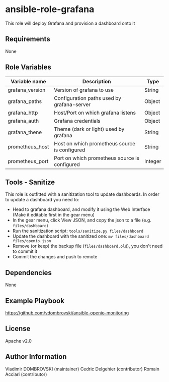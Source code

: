 ansible-role-grafana
=========

This role will deploy Grafana and provision a dashboard onto it

Requirements
------------

None

Role Variables
--------------

| Variable name   | Description                                   | Type    |
| --------------- | --------------------------------------------- | ------- |
| grafana_version | Version of grafana to use                     | String  |
| grafana_paths   | Configuration paths used by grafana-server    | Object  |
| grafana_http    | Host/Port on which grafana listens            | Object  |
| grafana_auth    | Grafana credentials                           | Object  |
| grafana_thene   | Theme (dark or light) used by grafana         | String  |
| prometheus_host | Host on which prometheus source is configured | String  |
| prometheus_port | Port on which prometheus source is configured | Integer |


Tools - Sanitize
-----

This role is outfitted with a sanitization tool to update dashboards. In order to update a dashboard you need to:

- Head to grafana dashboard, and modify it using the Web Interface (Make it editable first in the gear menu)
- In the gear menu, click View JSON, and copy the json to a file (e.g. `files/dashboard`)
- Run the sanitization script: `tools/sanitize.py files/dashboard`
- Update the dashboard with the sanitized one: `mv files/dashboard files/openio.json`
- Remove (or keep) the backup file (`files/dashboard.old`), you don't need to commit it
- Commit the changes and push to remote


Dependencies
------------

None

Example Playbook
----------------

https://github.com/vdombrovski/ansible-openio-monitoring

License
-------

Apache v2.0

Author Information
------------------

Vladimir DOMBROVSKI (maintainer)
Cedric Delgehier (contributor)
Romain Acciari (contributor)
